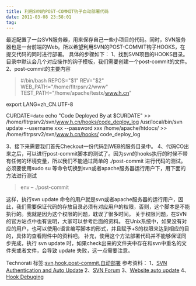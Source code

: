 ```yaml
---
title: 利用SVN的POST-COMMIT钩子自动部署代码
date: 2011-03-08 23:58:01
tag: 
---
```


最近配置了一台SVN服务器，用来保存自己一些小项目的代码。同时，SVN服务器也是一台前端的Web。所以希望利用SVN的POST-COMMIT钩子HOOKS，在提交代码的同时进行部署。
具体的步骤如下：
1、找到SVN项目的HOOKS目录。目录中默认会几个对应操作的钩子模板，我们需要创建一个post-commit的文件。
2、post-commit的主要内容
> #/bin/bash
REPOS="$1"
REV="$2"
WEB_PATH="/home/fltrpsrv2/www"
TEST_PATH="/home/apache/testx/www.h.cn"

export LANG=zh_CN.UTF-8

CURDATE=`date`
echo "Code Deployed By at $CURDATE" >> /home/fltrpsrv2/svn/www.h.cn/hooks/code_deploy_log
/usr/local/bin/svn update --username xxx --password xxx /home/apache/htdocs/ >> /home/fltrpsrv2/svn/www.h.cn/hooks/
code_deploy_log

3、接下来需要我们首先Checkout一份代码到WEB的服务目录中。
4、代码CO出来之后，可以进行post-commit脚本的测试了。因为svn的hooks执行的时候不带有任何的环境变量，所以我们不能通过简单的 ./post-commit 进行代码的测试。必须要使用sudo su 等命令切换到svn或者apache服务器运行用户下，用下面的方法进行测试
> env – ./post-commit

这样，执行svn update 命令的用户就是svn或者apache服务器的运行用户，因此，我们需要保证代码的存放目录必须有对应用户的权限，否则，这个脚本是不能执行的。我就是因为这个权限的问题，耽误了很多时间。
关于权限问题，在SVN的官方站点中也有说明，大家可以参考后面的资料。
在Unix系统中，如果没有对应的用户，也可以使用c语言编写脚本的形式，并且赋予+S的权限来达到相应的目的，具体的查看附件中的资料吧。
补充，使用这个方法部署代码并不能够保证同步完成，执行 svn update 时，如果check出来的文件夹中存在和svn中重名的文件夹或者文件，会导致 update 失败，这一点需要注意。

Technorati 标签:[svn](http://technorati.com/tags/svn),[hook](http://technorati.com/tags/hook),[post-commit](http://technorati.com/tags/post-commit),[自动部署](http://technorati.com/tags/%e8%87%aa%e5%8a%a8%e9%83%a8%e7%bd%b2)
参考资料：
1、[SVN Authentication and Auto Update](http://marcgrabanski.com/articles/svn-authentication-and-auto-update)
2、[SVN Forum](http://www.svnforum.org/threads/34952-post-commit-hooks-not-running.?p=103872&viewfull=1#post103872)
3、[Website auto update](http://subversion.apache.org/faq.html#website-auto-update)
4、[Hook Debuging](http://subversion.apache.org/faq.html#hook-debugging)












